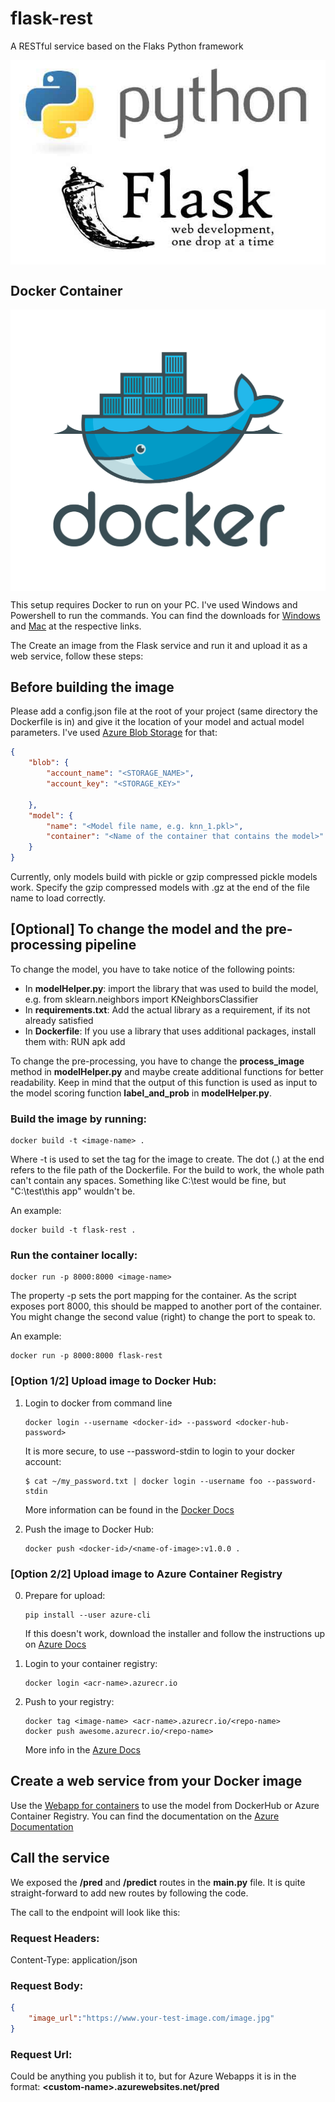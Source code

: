 # flask-rest
A RESTful service based on the Flaks Python framework

<a href="http://flask.pocoo.org/"><img src="images/flask-python.jpg" width=600 style="margin: auto; display: block;"/></a>

## Docker Container 

<a href="https://www.docker.com/what-docker"><img src="images/docker.png" width=600 style="margin: auto; display: block;" /></a>

This setup requires Docker to run on your PC. I've used Windows and Powershell to run the commands. You can find the downloads for [Windows](https://www.docker.com/docker-windows) and [Mac](https://www.docker.com/docker-mac) at the respective links. 

The Create an image from the Flask service and run it and upload it as a web service, follow these steps:

## Before building the image

Please add a config.json file at the root of your project (same directory the Dockerfile is in) and give it the location of your model and actual model parameters. I've used [Azure Blob Storage](https://docs.microsoft.com/en-us/azure/storage/blobs/storage-blobs-introduction) for that:

```json
{
    "blob": {
        "account_name": "<STORAGE_NAME>",
        "account_key": "<STORAGE_KEY>"
        
    },
    "model": {
        "name": "<Model file name, e.g. knn_1.pkl>",
        "container": "<Name of the container that contains the model>"
    } 
}
```

Currently, only models build with pickle or gzip compressed pickle models work. Specify the gzip compressed models with .gz at the end of the file name to load correctly. 

## [Optional] To change the model and the pre-processing pipeline 

To change the model, you have to take notice of the following points:
- In **modelHelper.py**: import the library that was used to build the model, e.g. from sklearn.neighbors import KNeighborsClassifier
- In **requirements.txt**: Add the actual library as a requirement, if its not already satisfied
- In **Dockerfile**: If you use a library that uses additional packages, install them with: RUN apk add <package>

To change the pre-processing, you have to change the **process_image** method in **modelHelper.py** and maybe create additional functions for better readability. Keep in mind that the output of this function is used as input to the model scoring function **label_and_prob** in **modelHelper.py**.

### Build the image by running:
```docker
docker build -t <image-name> .
```

Where -t is used to set the tag for the image to create. The dot (.) at the end refers to the file path of the Dockerfile. For the build to work, the whole path can't contain any spaces. Something like C:\test would be fine, but "C:\test\this app" wouldn't be.

An example: 

```docker
docker build -t flask-rest .
```

### Run the container locally:
```docker
docker run -p 8000:8000 <image-name>
```

The property -p sets the port mapping for the container. As the script exposes port 8000, this should be mapped to another port of the container. You might change the second value (right) to change the port to speak to. 

An example: 

```docker
docker run -p 8000:8000 flask-rest
```

### **[Option 1/2]** Upload image to Docker Hub:

1. Login to docker from command line

    ```docker
    docker login --username <docker-id> --password <docker-hub-password>
    ```

    It is more secure, to use --password-stdin to login to your docker account:

    ```docker
    $ cat ~/my_password.txt | docker login --username foo --password-stdin
    ```

    More information can be found in the [Docker Docs](https://docs.docker.com/engine/reference/commandline/login/#parent-command)

2. Push the image to Docker Hub:
    ```docker
    docker push <docker-id>/<name-of-image>:v1.0.0 .
    ```

### **[Option 2/2]** Upload image to Azure Container Registry

0. Prepare for upload:

    ```shell
    pip install --user azure-cli
    ```
    
    If this doesn't work, download the installer and follow the instructions up on [Azure Docs](https://docs.microsoft.com/en-us/cli/azure/install-azure-cli?view=azure-cli-latest)

1. Login to your container registry:

    ```docker 
    docker login <acr-name>.azurecr.io 
    ```

2. Push to your registry:

    ```docker 
    docker tag <image-name> <acr-name>.azurecr.io/<repo-name>
    docker push awesome.azurecr.io/<repo-name>
    ```

    More info in the [Azure Docs](https://docs.microsoft.com/en-us/azure/container-registry/container-registry-get-started-docker-cli)

## Create a web service from your Docker image

Use the [Webapp for containers](https://azure.microsoft.com/en-us/services/app-service/containers/) to use the model from DockerHub or Azure Container Registry. You can find the documentation on the [Azure Documentation](https://docs.microsoft.com/en-us/azure/app-service/containers/) 

## Call the service

We exposed the **/pred** and **/predict** routes in the **main.py** file. It is quite straight-forward to add new routes by following the code. 

The call to the endpoint will look like this:

### Request Headers:
Content-Type: application/json

### Request Body: 
```json
{
    "image_url":"https://www.your-test-image.com/image.jpg"
}
```
### Request Url: 
Could be anything you publish it to, but for Azure Webapps it is in the format: **\<custom-name\>.azurewebsites.net/pred**